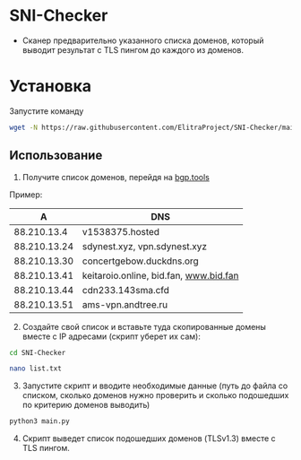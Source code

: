 # SNI-Checker

 - Сканер предварительно указанного списка доменов, который выводит результат с TLS пингом до каждого из доменов.

# Установка

Запустите команду
```bash 
wget -N https://raw.githubusercontent.com/ElitraProject/SNI-Checker/main/run.sh && bash run.sh
```

## Использование

1. Получите список доменов, перейдя на [bgp.tools](https://bgp.tools)

Пример:
  

				
| A | DNS |
|--|--|
|  88.210.13.4| v1538375.hosted |
| 88.210.13.24	  | sdynest.xyz, vpn.sdynest.xyz |
|  88.210.13.30	 |   concertgebow.duckdns.org|
|  88.210.13.41	 | keitaroio.online, bid.fan, www.bid.fan |
|  88.210.13.44	 | cdn233.143sma.cfd |
| 88.210.13.51	  | ams-vpn.andtree.ru |

2. Создайте свой список и вставьте туда скопированные домены вместе с IP адресами (скрипт уберет их сам):
```bash
cd SNI-Checker
```
```bash
nano list.txt
```
3. Запустите скрипт и вводите необходимые данные (путь до файла со списком, сколько доменов нужно проверить и сколько подошедших по критерию доменов выводить)
```bash 
python3 main.py
```
4. Скрипт выведет список подошедших доменов (TLSv1.3) вместе с TLS пингом. 
